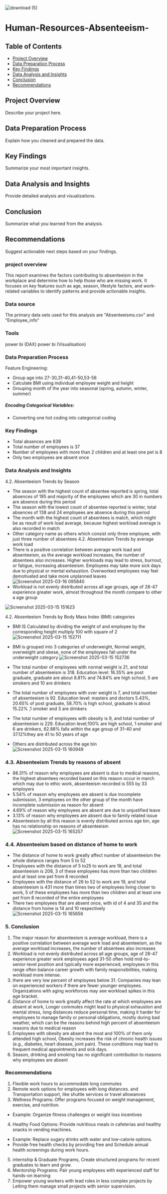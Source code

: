 ![download (5)](https://github.com/user-attachments/assets/5d07540d-7e09-4732-bd58-8283c46bb6f4)

# Human-Resources-Absenteeism-

## Table of Contents  
- [Project Overview](#project-overview)  
- [Data Preparation Process](#data-preparation-process)  
- [Key Findings](#key-findings)  
- [Data Analysis and Insights](#data-analysis-and-insights)  
- [Conclusion](#conclusion)  
- [Recommendations](#recommendations)  

## Project Overview  
Describe your project here.

## Data Preparation Process  
Explain how you cleaned and prepared the data.

## Key Findings  
Summarize your most important insights.

## Data Analysis and Insights  
Provide detailed analysis and visualizations.

## Conclusion  
Summarize what you learned from the analysis.

## Recommendations  
Suggest actionable next steps based on your findings.


### project overview
This report examines the factors contributing to absenteeism in the workplace and determine how to help those who are missing work.  It focuses on key features such as age, season, lifestyle factors, and work-related variables to identify patterns and provide actionable insights.

### Data source 
The primary data sets used for this analysis are "Absenteeisms.csv" and "Employee_info" 

### Tools
power bi (DAX) 
power bi (Visualisation)


### Data Preparation Process
Feature Engineering:
- Group age into 27-30,31-40,41-50,53-58
- Calculate BMI using individual employee weight and height
- Grouping month of the year into seasonal (spring, autumn, winter, summer)

##### Encoding Categorical Variables:
- Converting one hot coding into categorical coding
### Key Findings
- Total absences are 639
- Total number of employees is 37
-	Number of employees with more than 2 children and at least one pet is 8
-	Only two employees are absent once

### Data Analysis and Insights
4.2. Absenteeism Trends by Season
-	The season with the highest count of absentee reported is spring, total absences of 195 and majority of the employees which are 30 in numbers are absence during this period
-	The season with the lowest count of absentee reported is winter, total absences of 138 and 24 employees are absence during this period
-	The month with the highest count of absentees is match, which might be as result of work load average, because highest workload average is also recorded in match
-	Other category name as others which consist only three employee, with just three number of absentees
4.2. Absenteeism Trends by average work load
-	There is a positive correlation between average work load and absenteeism, as the average workload increases, the number of absentees also increases.  Higher workloads may lead to stress, burnout, or fatigue, increasing absenteeism.  Employees may take more sick days due to physical or mental exhaustion. Overworked employees may feel demotivated and take more unplanned leaves
  ![Screenshot 2025-03-16 095840](https://github.com/user-attachments/assets/118947d8-8ef8-4ada-a5d2-7f64635bcd5c)
-	Workload is not evenly distributed across all age groups, age of 28-47 experience greater work, almost throughout the month compare to other a
age group

![Screenshot 2025-03-15 151623](https://github.com/user-attachments/assets/a26102d8-a466-4f51-b681-bf56a1e2e821)

4.2. Absenteeism Trends by Body Mass Index (BMI) categories
-	BMI IS Calculated by dividing the weight of and employee by the corresponding height multiply 100 with square of 2
  ![Screenshot 2025-03-15 152711](https://github.com/user-attachments/assets/805b09a0-9098-4fa3-94c5-222762e07105)
- BMI is grouped into 3 categories of underweight, Normal weight, overweight and obese, none of the employees fall under the underweight category
  ![Screenshot 2025-03-15 152736](https://github.com/user-attachments/assets/7efc5d25-0e25-4919-b7fc-37c5b042eec9)
-	The total number of employees with normal weight is 21, and total number of absenteeism is 318. Education level: 16.35% are post graduate, graduate are about 8.81% and 74.84% are high school, 5 are smokers and 10 are drinkers

-	The total number of employees with over weight is 7, and total number of absenteeism is 92. Education level: masters and doctors 5.43%, 20.65% of post graduate, 58.70% is high school, graduate is about 15.22% ,1 smoker and 3 are drinkers

-	The total number of employees with obesity is 9, and total number of absenteeism is 229. Education level;100% are high school, 1 smoker and 6 are drinkers, 62.88% falls within the age group of 31-40 and 37.12%they are 41 to 50 years of age 

-	Others are distributed across the age bin
  ![Screenshot 2025-03-15 160949](https://github.com/user-attachments/assets/6751b263-fa56-487b-b0b0-70568e67803e)

### 4.3. Absenteeism Trends by reasons of absent
-	88.31% of reason why employees are absent is due to medical reasons, the highest absentees recorded based on this reason occur in march which may due to ethic work, absenteeism recorded is 555 by 33 employers 
-	5.54% of reason why employees are absent is due incomplete submission, 3 employees on the other group of the month have incomplete submission as reason for absent
-	4.69% of reason why employees are absent are due to unjustified leave
-	3.13% of reason why employees are absent due to family related issue 
-	Absenteeism by all this reason is evenly distributed across age bin, age has no relationship on reasons of absenteeism
  ![Screenshot 2025-03-15 165257](https://github.com/user-attachments/assets/40e2ff16-55c8-4a77-8570-c84ba223d9fe)
### 4.4. Absenteeism based on distance of home to work
-	The distance of home to work greatly affect number of absenteeism the whole distance ranges from 5 to 52
-	Employees with the distance of 5 to25 to work are 18, and total absenteeism is 208, 3 of these employees has more than two children and at least one pet from 8 recorded
-	Employees with the distance of 26 to 52 to work are 19, and total absenteeism is 431 more than times two of employees living closer to work, 5 of these employees has more than two children and at least one pet from 8 recorded of the entire employees
-	There two employees that are absent once, with id of 4 and 35 and the distance from home is 14 and 10 respectively
  ![Screenshot 2025-03-15 165656](https://github.com/user-attachments/assets/ba1a2c9b-6837-48b8-b653-684a548aa193)
### 5. Conclusion

1.	The major reason for absenteeism is average workload, there is a positive correlation between average work load and absenteeism, as the average workload increases, the number of absentees also increases
2.	Workload is not evenly distributed across all age groups, age of 28-47 experience greater              work employees aged 31-50 often hold mid-to-senior-level position and typically more experienced, employees in this range often balance career growth with family responsibilities, making workload more intense.
3.	there are very low percent of employees below 31.  Companies may lean on experienced workers if there are fewer younger employees. Organizations with aging workforces may see workload spikes in this age bracket.
4.	Distance of home to work greatly affect the rate at which employees are absent at work,
Longer commutes might lead to physical exhaustion and mental stress, long distances reduce personal time, making it harder for employees to manage family or personal obligations, mostly during bad weather, which can be the reasons behind high percent of absenteeism reasons due to medical reason
5.	Employees with obesity are absent the most and 100% of them only attended high school, Obesity increases the risk of chronic health issues (e.g., diabetes, heart disease, joint pain). These conditions may lead to frequent medical appointments and sick days.
6.	Season, drinking and smoking has no significant contribution to reasons why employees are absent

### Recommendations
1. Flexible work hours to accommodate long commutes
2. 	Remote work options for employees with long distances. and Transportation support, like shuttle services or travel allowances
3. 	Wellness Programs: Offer programs focused on weight management, exercise, and nutrition. 
- Example: Organize fitness challenges or weight loss incentives
4. Healthy Food Options: Provide nutritious meals in cafeterias and healthy snacks in vending machines. 
- Example: Replace sugary drinks with water and low-calorie options.
-	Provide free health checks by providing free and Schedule annual health screenings during work hours.
5. internship & Graduate Programs, Create structured programs for recent graduates to learn and grow.
6. 	Mentorship Programs: Pair young employees with experienced staff for hands-on learning
7.	Empower young workers with lead roles in less complex projects by Letting them manage small projects with senior supervision.








  

  



 
  
  





 




















